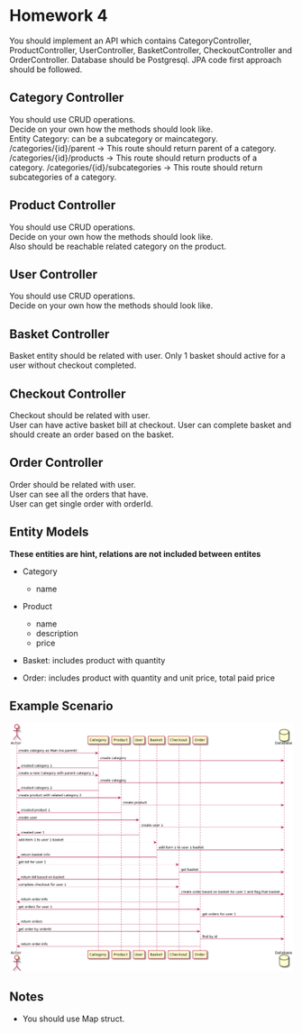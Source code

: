 # Homework 4

You should implement an API which contains CategoryController, ProductController, UserController, BasketController, CheckoutController and OrderController. Database should be Postgresql. JPA code first approach should be followed.

## Category Controller
You should use CRUD operations.  
Decide on your own how the methods should look like.  
Entity Category: can be a subcategory or maincategory.  
/categories/{id}/parent -> This route should return parent of a category.
/categories/{id}/products -> This route should return products of a category.
/categories/{id}/subcategories -> This route should return subcategories of a category.

## Product Controller
You should use CRUD operations.  
Decide on your own how the methods should look like.  
Also should be reachable related category on the product.

## User Controller
You should use CRUD operations.  
Decide on your own how the methods should look like.  

## Basket Controller
Basket entity should be related with user.
Only 1 basket should active for a user without checkout completed.

## Checkout Controller
Checkout should be related with user.  
User can have active basket bill at checkout. 
User can complete basket and should create an order based on the basket.

## Order Controller
Order should be related with user.  
User can see all the orders that have.  
User can get single order with orderId.

## Entity Models
**These entities are hint, relations are not included between entites**

* Category
    * name

* Product
    * name
    * description
    * price

* Basket: includes product with quantity
* Order: includes product with quantity and unit price, total paid price

## Example Scenario

![Scenario](/example.png "Scenario")

## Notes

* You should use Map struct.